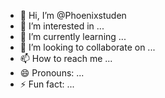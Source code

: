- 👋 Hi, I’m @Phoenixstuden
- 👀 I’m interested in ...
- 🌱 I’m currently learning ...
- 💞️ I’m looking to collaborate on ...
- 📫 How to reach me ...
- 😄 Pronouns: ...
- ⚡ Fun fact: ...

<!---
Phoenixstuden/Phoenixstuden is a ✨ special ✨ repository because its `README.md` (this file) appears on your GitHub profile.
You can click the Preview link to take a look at your changes.
--->
